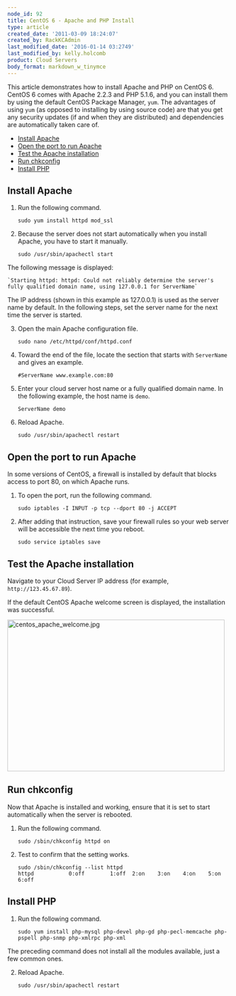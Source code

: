 ```yaml
---
node_id: 92
title: CentOS 6 - Apache and PHP Install
type: article
created_date: '2011-03-09 18:24:07'
created_by: RackKCAdmin
last_modified_date: '2016-01-14 03:2749'
last_modified_by: kelly.holcomb
product: Cloud Servers
body_format: markdown_w_tinymce
---
```


This article demonstrates how to install Apache and PHP on CentOS 6. CentOS 6 comes with Apache 2.2.3 and PHP 5.1.6, and you can install them by using the default CentOS Package Manager, `yum`. The advantages of using `yum` (as opposed to installing by using source code) are that you get any security updates (if and when they are distributed) and dependencies are automatically taken care of.

- [Install Apache](#install-apache)
- [Open the port to run Apache](#open-port)
- [Test the Apache installation](#test-apache)
- [Run chkconfig](#chkconfig)
- [Install PHP](#install-php)

## <a name="install-apache"></a>Install Apache

1. Run the following command.

    `sudo yum install httpd mod_ssl`

2. Because the server does not start automatically when you install Apache, you have to start it manually.

    `sudo /usr/sbin/apachectl start`

  The following message is displayed:

    `Starting httpd: httpd: Could not reliably determine the server's fully qualified domain name, using 127.0.0.1 for ServerName`

 The IP address (shown in this example as 127.0.0.1) is used as the server name by default. In the following steps, set the server name for the next time the server is started.

3. Open the main Apache configuration file.

    `sudo nano /etc/httpd/conf/httpd.conf`

4. Toward the end of the file, locate the section that starts with `ServerName` and gives an example.

    `#ServerName www.example.com:80`

5. Enter your cloud server host name or a fully qualified domain name. In the following example, the host name is `demo`.

    `ServerName demo`

6. Reload Apache.

    `sudo /usr/sbin/apachectl restart`

## <a name="open-port"></a>Open the port to run Apache

In some versions of CentOS, a firewall is installed by default that blocks access to port 80, on which Apache runs. 

1. To open the port, run the following command.

    `sudo iptables -I INPUT -p tcp --dport 80 -j ACCEPT`

2. After adding that instruction, save your firewall rules so your web server will be accessible the next time you reboot.

    `sudo service iptables save`

## <a name="test-apache"></a>Test the Apache installation

Navigate to your Cloud Server IP address (for example, `http://123.45.67.89`).

If the default CentOS Apache welcome screen is displayed, the installation was successful.

<img alt=" centos_apache_welcome.jpg" height="342" src="http://c458924.r24.cf2.rackcdn.com/Cent0SWelcome01.png" width="490" />

## <a name="chkconfig"></a>Run chkconfig
Now that Apache is installed and working, ensure that it is set to start automatically when the server is rebooted.

1. Run the following command.

    `sudo /sbin/chkconfig httpd on`

2. Test to confirm that the setting works.

    ```
    sudo /sbin/chkconfig --list httpd
    httpd           0:off        1:off  2:on    3:on    4:on    5:on    6:off
    ```

## <a name="install-php"></a>Install PHP

1. Run the following command.

    `sudo yum install php-mysql php-devel php-gd php-pecl-memcache php-pspell php-snmp php-xmlrpc php-xml`

  The preceding command does not install all the modules available, just a few common ones.

2. Reload Apache.

    `sudo /usr/sbin/apachectl restart`
